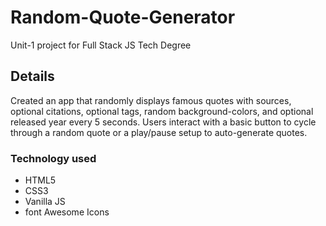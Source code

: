# Random-Quote-Generator
Unit-1 project for Full Stack JS Tech Degree

## Details
Created an app that randomly displays famous quotes with sources, optional citations, optional tags, random background-colors, and optional released year every 5 seconds. Users interact with a basic button to cycle through a random quote or a play/pause setup to auto-generate quotes.

### Technology used
- HTML5
- CSS3
- Vanilla JS
- font Awesome Icons
